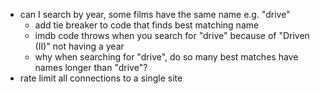 * can I search by year, some films have the same name e.g. "drive"
  * add tie breaker to code that finds best matching name
  * imdb code throws when you search for "drive" because of "Driven (II)" not having a year
  * why when searching for "drive", do so many best matches have names longer than "drive"?
* rate limit all connections to a single site
